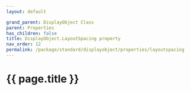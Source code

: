 ```yaml
---
layout: default

grand_parent: DisplayObject Class
parent: Properties
has_children: false
title: DisplayObject.LayoutSpacing property
nav_order: 12
permalink: /package/standard/displayobject/properties/layoutspacing
---
```

# {{ page.title }}




